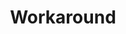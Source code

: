 ---
artist: 'Beatrice Dillon'
title: Workaround
apple_link: 'https://music.apple.com/us/album/workaround/1490180216'
link: 'https://www.dropbox.com/s/sugp2fyifh0mx9z/BeatriceDillon.zip?dl=1'
content: "Beatrice sets the bar impossibly high for 2020 with _Workaround_, her stunning debut for PAN.  \nFeaturing a delectable suite of fractal polyrhythms and minimalist dub workouts (without a scrinch of delay or reverb), _Workaround's_ revolutionary genius continues to blossom upon every listen.  \nHonestly, how does anyone top this? Even Sheba _adores_ it—first one of the new century?!  \nDon’t care if I'm hyperbolic and it's fuck early, _Workaround_ is the AOTY to beat.  \nUtterly _poifect_.\n"
new_image: '../assets/FFWD/Beatrice Dillon.jpg'
published_date: '2019-12-22T00:28:09.000Z'
---